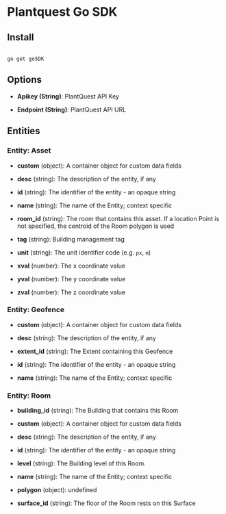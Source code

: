 
# Plantquest Go SDK

## Install

```

go get goSDK

```


## Options


* __Apikey (String)__: PlantQuest API Key

* __Endpoint (String)__: PlantQuest API URL


## Entities

### Entity: __Asset__


* __custom__ (object): A container object for custom data fields
  

* __desc__ (string): The description of the entity, if any
  

* __id__ (string): The identifier of the entity - an opaque string
  

* __name__ (string): The name of the Entity; context specific
  

* __room_id__ (string): The room that contains this asset. If a location Point is not specified, the centroid of the Room polygon is used
  

* __tag__ (string): Building management tag
  

* __unit__ (string): The unit identifier code (e.g. `px`, `m`)
  

* __xval__ (number): The x coordinate value
  

* __yval__ (number): The y coordinate value
  

* __zval__ (number): The z coordinate value
  

### Entity: __Geofence__


* __custom__ (object): A container object for custom data fields
  

* __desc__ (string): The description of the entity, if any
  

* __extent_id__ (string): The Extent containing this Geofence
  

* __id__ (string): The identifier of the entity - an opaque string
  

* __name__ (string): The name of the Entity; context specific
  

### Entity: __Room__


* __building_id__ (string): The Building that contains this Room
  

* __custom__ (object): A container object for custom data fields
  

* __desc__ (string): The description of the entity, if any
  

* __id__ (string): The identifier of the entity - an opaque string
  

* __level__ (string): The Building level of this Room.
  

* __name__ (string): The name of the Entity; context specific
  

* __polygon__ (object): undefined
  

* __surface_id__ (string): The floor of the Room rests on this Surface
  
